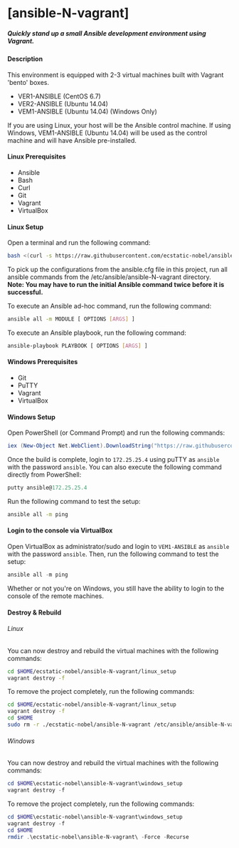 # [ansible-N-vagrant]  
##### Quickly stand up a small Ansible development environment using Vagrant.  

#### Description  
This environment is equipped with 2-3 virtual machines built with Vagrant 'bento' boxes.  

- VER1-ANSIBLE (CentOS 6.7)  
- VER2-ANSIBLE (Ubuntu 14.04)  
- VEM1-ANSIBLE (Ubuntu 14.04) (Windows Only)  

If you are using Linux, your host will be the Ansible control machine. If using Windows, VEM1-ANSIBLE (Ubuntu 14.04) will be used as the control machine and will have Ansible pre-installed.  

#### Linux Prerequisites    
- Ansible  
- Bash  
- Curl  
- Git  
- Vagrant  
- VirtualBox  

#### Linux Setup  
Open a terminal and run the following command:  
```bash  
bash <(curl -s https://raw.githubusercontent.com/ecstatic-nobel/ansible-N-vagrant/master/linux_setup/linux_setup.sh)
```  

To pick up the configurations from the ansible.cfg file in this project, run all ansible commands from the /etc/ansible/ansible-N-vagrant directory.  
**Note: You may have to run the initial Ansible command twice before it is  
successful.**  

To execute an Ansible ad-hoc command, run the following command:  
```bash  
ansible all -m MODULE [ OPTIONS [ARGS] ]  

```  

To execute an Ansible playbook, run the following command:  
```bash  
ansible-playbook PLAYBOOK [ OPTIONS [ARGS] ]  
```  

#### Windows Prerequisites  
- Git
- PuTTY  
- Vagrant  
- VirtualBox  

#### Windows Setup  
Open PowerShell (or Command Prompt) and run the following commands:  
```powershell  
iex (New-Object Net.WebClient).DownloadString("https://raw.githubusercontent.com/ecstatic-nobel/ansible-N-vagrant/master/windows_setup/windows_setup.ps1")  
```  
Once the build is complete, login to ```172.25.25.4``` using puTTY as ```ansible``` with the password ```ansible```. You can also execute the following command directly from PowerShell:
```powershell  
putty ansible@172.25.25.4  
```  

Run the following command to test the setup:  
```bash  
ansible all -m ping
```  

#### Login to the console via VirtualBox  
Open VirtualBox as administrator/sudo and login to ```VEM1-ANSIBLE``` as ```ansible``` with the password ```ansible```. Then, run the following command to test the setup:  
```powershell  
ansible all -m ping  
```  
Whether or not you're on Windows, you still have the ability to login to the console of the remote machines.  

#### Destroy & Rebuild  

###### Linux  
You can now destroy and rebuild the virtual machines with the following commands:  

```bash  
cd $HOME/ecstatic-nobel/ansible-N-vagrant/linux_setup  
vagrant destroy -f  
```  

To remove the project completely, run the following commands:  
```bash  
cd $HOME/ecstatic-nobel/ansible-N-vagrant/linux_setup  
vagrant destroy -f  
cd $HOME  
sudo rm -r ./ecstatic-nobel/ansible-N-vagrant /etc/ansible/ansible-N-vagrant  
```  

###### Windows  
You can now destroy and rebuild the virtual machines with the following commands:  

```powershell    
cd $HOME\ecstatic-nobel\ansible-N-vagrant\windows_setup  
vagrant destroy -f  
```  

To remove the project completely, run the following commands:  
```powershell    
cd $HOME\ecstatic-nobel\ansible-N-vagrant\windows_setup  
vagrant destroy -f  
cd $HOME  
rmdir .\ecstatic-nobel\ansible-N-vagrant\ -Force -Recurse  
```  
